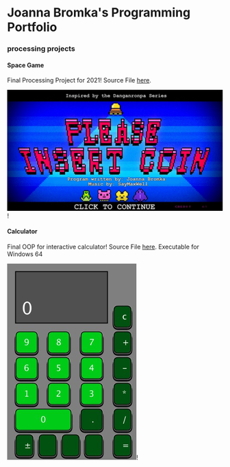# Joanna Bromka's Programming Portfolio

### processing projects

#### Space Game
Final Processing Project for 2021! Source File [here](https://github.com/dizzycake/PROGRAMMINGPORTFOLIO2021/tree/gh-pages/src/Space_Game_take_2).

![Space Game](https://github.com/dizzycake/PROGRAMMINGPORTFOLIO2021/blob/gh-pages/images/gamescreenshot.png)!


#### Calculator
Final OOP for interactive calculator! Source File [here](https://github.com/dizzycake/PROGRAMMINGPORTFOLIO2021/tree/gh-pages/src/Calculator). Executable for Windows 64

![Calculator](https://github.com/dizzycake/PROGRAMMINGPORTFOLIO2021/blob/gh-pages/images/calc%20screenshot.jpg?raw=true)!
